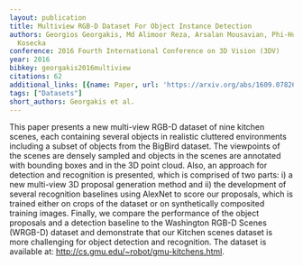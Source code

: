 ```yaml
---
layout: publication
title: Multiview RGB-D Dataset For Object Instance Detection
authors: Georgios Georgakis, Md Alimoor Reza, Arsalan Mousavian, Phi-Hung Le, Jana
  Kosecka
conference: 2016 Fourth International Conference on 3D Vision (3DV)
year: 2016
bibkey: georgakis2016multiview
citations: 62
additional_links: [{name: Paper, url: 'https://arxiv.org/abs/1609.07826'}]
tags: ["Datasets"]
short_authors: Georgakis et al.
---
```

This paper presents a new multi-view RGB-D dataset of nine kitchen scenes,
each containing several objects in realistic cluttered environments including a
subset of objects from the BigBird dataset. The viewpoints of the scenes are
densely sampled and objects in the scenes are annotated with bounding boxes and
in the 3D point cloud. Also, an approach for detection and recognition is
presented, which is comprised of two parts: i) a new multi-view 3D proposal
generation method and ii) the development of several recognition baselines
using AlexNet to score our proposals, which is trained either on crops of the
dataset or on synthetically composited training images. Finally, we compare the
performance of the object proposals and a detection baseline to the Washington
RGB-D Scenes (WRGB-D) dataset and demonstrate that our Kitchen scenes dataset
is more challenging for object detection and recognition. The dataset is
available at: http://cs.gmu.edu/~robot/gmu-kitchens.html.